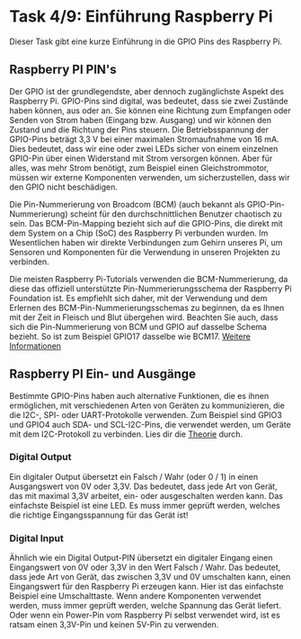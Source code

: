 # Task 4/9: Einführung Raspberry Pi
Dieser Task gibt eine kurze Einführung in die GPIO Pins des Raspberry Pi.

## Raspberry PI PIN's
Der GPIO ist der grundlegendste, aber dennoch zugänglichste Aspekt des Raspberry Pi. GPIO-Pins sind digital, was bedeutet,
dass sie zwei Zustände haben können, aus oder an. Sie können eine Richtung zum Empfangen oder Senden von Strom haben
(Eingang bzw. Ausgang) und wir können den Zustand und die Richtung der Pins steuern. Die Betriebsspannung der GPIO-Pins
beträgt 3,3 V bei einer maximalen Stromaufnahme von 16 mA. Dies bedeutet, dass wir eine oder zwei LEDs sicher von einem
einzelnen GPIO-Pin über einen Widerstand mit Strom versorgen können. Aber für alles, was mehr Strom benötigt, zum
Beispiel einen Gleichstrommotor, müssen wir externe Komponenten verwenden, um sicherzustellen, dass wir den GPIO nicht
beschädigen.

Die Pin-Nummerierung von Broadcom (BCM) (auch bekannt als GPIO-Pin-Nummerierung) scheint für den durchschnittlichen
Benutzer chaotisch zu sein. Das BCM-Pin-Mapping bezieht sich auf die GPIO-Pins, die direkt mit dem System on a Chip (SoC)
des Raspberry Pi verbunden wurden. Im Wesentlichen haben wir direkte Verbindungen zum Gehirn unseres Pi, um Sensoren und
Komponenten für die Verwendung in unseren Projekten zu verbinden.

Die meisten Raspberry Pi-Tutorials verwenden die BCM-Nummerierung, da diese das offiziell unterstützte
Pin-Nummerierungsschema der Raspberry Pi Foundation ist. Es empfiehlt sich daher, mit der Verwendung und dem Erlernen
des BCM-Pin-Nummerierungsschemas zu beginnen, da es Ihnen mit der Zeit in Fleisch und Blut übergehen wird. Beachten Sie
auch, dass sich die Pin-Nummerierung von BCM und GPIO auf dasselbe Schema bezieht. So ist zum Beispiel GPIO17 dasselbe
wie BCM17.
[Weitere Informationen](https://pi4j.com/documentation/pin-numbering/)

## Raspberry PI Ein- und Ausgänge
Bestimmte GPIO-Pins haben auch alternative Funktionen, die es ihnen ermöglichen, mit verschiedenen Arten von Geräten zu
kommunizieren, die die I2C-, SPI- oder UART-Protokolle verwenden. Zum Beispiel sind GPIO3 und GPIO4 auch SDA- und SCL-I2C-Pins,
die verwendet werden, um Geräte mit dem I2C-Protokoll zu verbinden.
Lies dir die [Theorie](https://pi4j.com/documentation/io-examples/) durch.

### Digital Output
Ein digitaler Output übersetzt ein Falsch / Wahr (oder 0 / 1) in einen Ausgangswert von 0V oder 3,3V. Das
bedeutet, dass jede Art von Gerät, das mit maximal 3,3V arbeitet, ein- oder ausgeschalten werden kann. Das einfachste
Beispiel ist eine LED. Es muss immer geprüft werden, welches die richtige Eingangsspannung für das Gerät ist!

### Digital Input
Ähnlich wie ein Digital Output-PIN übersetzt ein digitaler Eingang einen Eingangswert von 0V oder 3,3V in den Wert
Falsch / Wahr. Das bedeutet, dass jede Art von Gerät, das zwischen 3,3V und 0V umschalten kann, einen Eingangswert für
den Raspberry Pi erzeugen kann. Hier ist das einfachste Beispiel eine Umschalttaste. Wenn andere Komponenten
verwendet werden, muss immer geprüft werden, welche Spannung das Gerät liefert. Oder wenn ein Power-Pin vom Raspberry Pi
selbst verwendet wird, ist es ratsam einen 3,3V-Pin und keinen 5V-Pin zu verwenden.